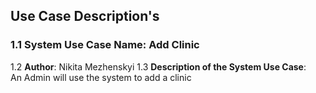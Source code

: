 ## Use Case Description's

### 1.1 System Use Case Name: Add Clinic
1.2 **Author**: Nikita Mezhenskyi
1.3 **Description of the System Use Case**:\
An Admin will use the system to add a clinic

